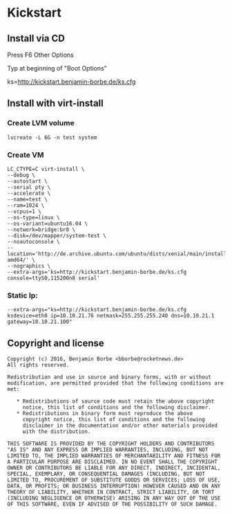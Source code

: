 # Kickstart

## Install via CD

Press F6 Other Options

Typ at beginning of "Boot Options"

ks=http://kickstart.benjamin-borbe.de/ks.cfg

## Install with virt-install

### Create LVM volume

```
lvcreate -L 6G -n test system
```

### Create VM

```
LC_CTYPE=C virt-install \
--debug \
--autostart \
--serial pty \
--accelerate \
--name=test \
--ram=1024 \
--vcpus=1 \
--os-type=linux \
--os-variant=ubuntu16.04 \
--network=bridge:br0 \
--disk=/dev/mapper/system-test \
--noautoconsole \
--location='http://de.archive.ubuntu.com/ubuntu/dists/xenial/main/installer-amd64/' \
--nographics \
--extra-args='ks=http://kickstart.benjamin-borbe.de/ks.cfg console=ttyS0,115200n8 serial'
```

### Static Ip:

```
--extra-args="ks=http://kickstart.benjamin-borbe.de/ks.cfg ksdevice=eth0 ip=10.10.21.76 netmask=255.255.255.240 dns=10.10.21.1 gateway=10.10.21.100"
```

## Copyright and license

    Copyright (c) 2016, Benjamin Borbe <bborbe@rocketnews.de>
    All rights reserved.
    
    Redistribution and use in source and binary forms, with or without
    modification, are permitted provided that the following conditions are
    met:
    
       * Redistributions of source code must retain the above copyright
         notice, this list of conditions and the following disclaimer.
       * Redistributions in binary form must reproduce the above
         copyright notice, this list of conditions and the following
         disclaimer in the documentation and/or other materials provided
         with the distribution.

    THIS SOFTWARE IS PROVIDED BY THE COPYRIGHT HOLDERS AND CONTRIBUTORS
    "AS IS" AND ANY EXPRESS OR IMPLIED WARRANTIES, INCLUDING, BUT NOT
    LIMITED TO, THE IMPLIED WARRANTIES OF MERCHANTABILITY AND FITNESS FOR
    A PARTICULAR PURPOSE ARE DISCLAIMED. IN NO EVENT SHALL THE COPYRIGHT
    OWNER OR CONTRIBUTORS BE LIABLE FOR ANY DIRECT, INDIRECT, INCIDENTAL,
    SPECIAL, EXEMPLARY, OR CONSEQUENTIAL DAMAGES (INCLUDING, BUT NOT
    LIMITED TO, PROCUREMENT OF SUBSTITUTE GOODS OR SERVICES; LOSS OF USE,
    DATA, OR PROFITS; OR BUSINESS INTERRUPTION) HOWEVER CAUSED AND ON ANY
    THEORY OF LIABILITY, WHETHER IN CONTRACT, STRICT LIABILITY, OR TORT
    (INCLUDING NEGLIGENCE OR OTHERWISE) ARISING IN ANY WAY OUT OF THE USE
    OF THIS SOFTWARE, EVEN IF ADVISED OF THE POSSIBILITY OF SUCH DAMAGE.
